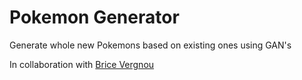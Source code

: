 # Pokemon Generator
Generate whole new Pokemons based on existing ones using GAN's

In collaboration with [Brice Vergnou](https://github.com/Brice-Vergnou)
